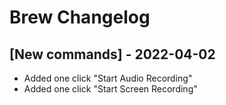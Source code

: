 # Brew Changelog

## [New commands] - 2022-04-02
- Added one click "Start Audio Recording"
- Added one click "Start Screen Recording"